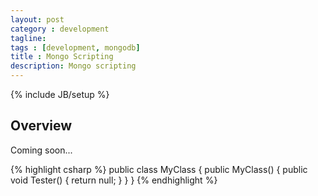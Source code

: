 ```yaml
---
layout: post
category : development
tagline: 
tags : [development, mongodb]
title : Mongo Scripting
description: Mongo scripting
---
```

{% include JB/setup %}

## Overview

Coming soon...


{% highlight csharp %}
public class MyClass
{
  public MyClass()
  {
      public void Tester() {
        return null;
      }
  }
}
{% endhighlight %}
